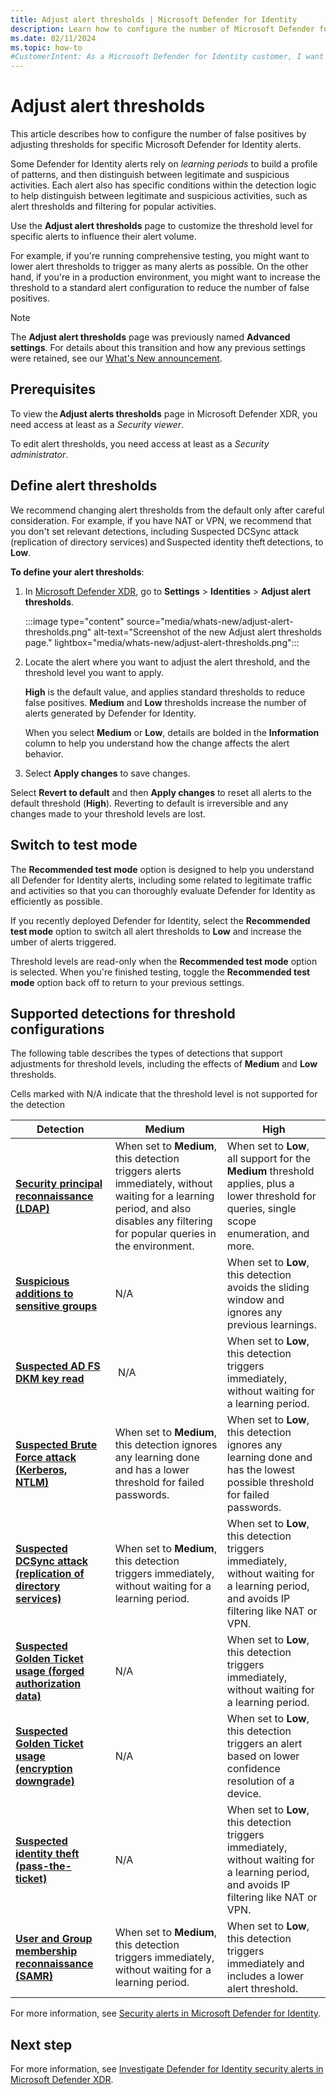 ```yaml
---
title: Adjust alert thresholds | Microsoft Defender for Identity
description: Learn how to configure the number of Microsoft Defender for Identity alerts triggered of specific alert types by adjusting alert thresholds.
ms.date: 02/11/2024
ms.topic: how-to
#CustomerIntent: As a Microsoft Defender for Identity customer, I want to reduce the number of false positives by adjusting thresholds for specific alerts.
---
```


# Adjust alert thresholds

This article describes how to configure the number of false positives by adjusting thresholds for specific Microsoft Defender for Identity alerts.

Some Defender for Identity alerts rely on *learning periods* to build a profile of patterns, and then distinguish between legitimate and suspicious activities. Each alert also has specific conditions within the detection logic to help distinguish between legitimate and suspicious activities, such as alert thresholds and filtering for popular activities. 

Use the **Adjust alert thresholds** page to customize the threshold level for specific alerts to influence their alert volume.

For example, if you're running comprehensive testing, you might want to lower alert thresholds to trigger as many alerts as possible. On the other hand, if you're in a production environment, you might want to increase the threshold to a standard alert configuration to reduce the number of false positives.

> [!NOTE]
> The **Adjust alert thresholds** page was previously named **Advanced settings**. For details about this transition and how any previous settings were retained, see our [What's New announcement](whats-new.md#enhanced-user-experience-for-adjusting-alert-thresholds).

## Prerequisites

To view the **Adjust alerts thresholds** page in Microsoft Defender XDR, you need access at least as a *Security viewer*.

To edit alert thresholds, you need access at least as a *Security administrator*.

## Define alert thresholds

We recommend changing alert thresholds from the default only after careful consideration. For example, if you have NAT or VPN, we recommend that you don't set relevant detections, including Suspected DCSync attack (replication of directory services) and Suspected identity theft detections, to **Low**.

**To define your alert thresholds**:

1. In [Microsoft Defender XDR](https://security.microsoft.com), go to **Settings** > **Identities** > **Adjust alert thresholds**.

    :::image type="content" source="media/whats-new/adjust-alert-thresholds.png" alt-text="Screenshot of the new Adjust alert thresholds page." lightbox="media/whats-new/adjust-alert-thresholds.png":::

1. Locate the alert where you want to adjust the alert threshold, and the threshold level you want to apply.

    **High** is the default value, and applies standard thresholds to reduce false positives. **Medium** and **Low** thresholds increase the number of alerts generated by Defender for Identity.

    When you select **Medium** or **Low**, details are bolded in the **Information** column to help you understand how the change affects the alert behavior.

1. Select **Apply changes** to save changes.

Select **Revert to default** and then **Apply changes** to reset all alerts to the default threshold (**High**). Reverting to default is irreversible and any changes made to your threshold levels are lost.

## Switch to test mode

The **Recommended test mode** option is designed to help you understand all Defender for Identity alerts, including some related to legitimate traffic and activities so that you can thoroughly evaluate Defender for Identity as efficiently as possible.

If you recently deployed Defender for Identity, select the **Recommended test mode** option to switch all alert thresholds to **Low** and increase the umber of alerts triggered. 

Threshold levels are read-only when the **Recommended test mode** option is selected. When you're finished testing, toggle the **Recommended test mode** option back off to return to your previous settings.

<!--not sure that we need this:
Note: 
Defender for Identity does not “forget” or delete the learning period in the environment, regardless if  “remove learning period” previous toggle was On or Off. In case the toggle is On, or alerts threshold level are set to Medium or Low, it will ignore the learning period and will be triggered immediately.  
-->

## Supported detections for threshold configurations

The following table describes the types of detections that support adjustments for threshold levels, including the effects of **Medium** and **Low** thresholds.

Cells marked with N/A indicate that the threshold level is not supported for the detection

| Detection | Medium | High |
| --- | --- | --- |
| **[Security principal reconnaissance (LDAP)](credential-access-alerts.md#security-principal-reconnaissance-ldap-external-id-2038)** | When set to **Medium**, this detection triggers alerts immediately, without waiting for a learning period, and also disables any filtering for popular queries in the environment.| When set to **Low**, all support for the **Medium** threshold applies, plus a lower threshold for queries, single scope enumeration, and more. |
| **[Suspicious additions to sensitive groups](persistence-privilege-escalation-alerts.md#suspicious-additions-to-sensitive-groups-external-id-2024)** |N/A | When set to **Low**, this detection avoids the sliding window and ignores any previous learnings. |
| **[Suspected AD FS DKM key read](credential-access-alerts.md#suspected-ad-fs-dkm-key-read-external-id-2413)** |  N/A | When set to **Low**, this detection triggers immediately, without waiting for a learning period. |
| **[Suspected Brute Force attack (Kerberos, NTLM)](credential-access-alerts.md#suspected-brute-force-attack-kerberos-ntlm-external-id-2023)** | When set to **Medium**, this detection ignores any learning done and has a lower threshold for failed passwords. | When set to **Low**, this detection ignores any learning done and has the lowest possible threshold for failed passwords. |
| **[Suspected DCSync attack (replication of directory services)](credential-access-alerts.md#suspected-dcsync-attack-replication-of-directory-services-external-id-2006)** | When set to **Medium**, this detection triggers immediately, without waiting for a learning period. | When set to **Low**, this detection triggers immediately, without waiting for a learning period, and avoids IP filtering like NAT or VPN. |
| **[Suspected Golden Ticket usage (forged authorization data)](credential-access-alerts.md#suspected-golden-ticket-usage-forged-authorization-data-external-id-2013)** | N/A| When set to **Low**, this detection triggers immediately, without waiting for a learning period. |
| **[Suspected Golden Ticket usage (encryption downgrade)](persistence-privilege-escalation-alerts.md#suspected-golden-ticket-usage-encryption-downgrade-external-id-2009)** | N/A| When set to **Low**, this detection triggers an alert based on lower confidence resolution of a device. |
| **[Suspected identity theft (pass-the-ticket)](lateral-movement-alerts.md#suspected-identity-theft-pass-the-ticket-external-id-2018)** | N/A | When set to **Low**, this detection triggers immediately, without waiting for a learning period, and avoids IP filtering like NAT or VPN. |
| **[User and Group membership reconnaissance (SAMR)](reconnaissance-discovery-alerts.md#user-and-group-membership-reconnaissance-samr-external-id-2021)** | When set to **Medium**, this detection triggers immediately, without waiting for a learning period. | When set to **Low**, this detection triggers immediately and includes a lower alert threshold. |

For more information, see [Security alerts in Microsoft Defender for Identity](alerts-overview.md).

## Next step

For more information, see [Investigate Defender for Identity security alerts in Microsoft Defender XDR](manage-security-alerts.md).
